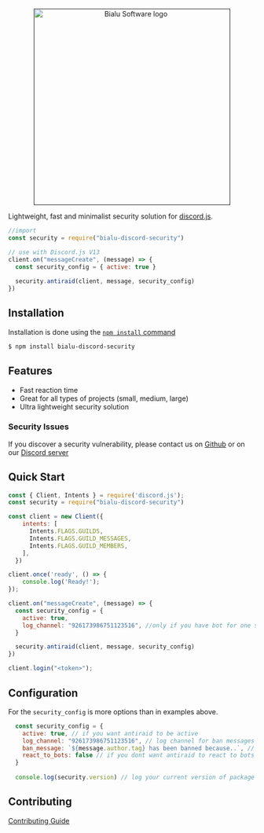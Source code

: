 <p align="center">
  <a href="" rel="noopener">
 <img width=400px height=400px src="https://cdn.discordapp.com/attachments/867078961799102474/952582198932951130/Bez_jmena.jpg" alt="Bialu Software logo"></a>
</p>

Lightweight, fast and minimalist security solution for [discord.js](https://discord.js.org/).

```js
//import
const security = require("bialu-discord-security")

// use with Discord.js V13
client.on("messageCreate", (message) => {
  const security_config = { active: true }
  
  security.antiraid(client, message, security_config)
})
```

## Installation

Installation is done using the
[`npm install` command](https://docs.npmjs.com/getting-started/installing-npm-packages-locally)

```bash
$ npm install bialu-discord-security
```

## Features

  * Fast reaction time
  * Great for all types of projects (small, medium, large)
  * Ultra lightweight security solution

### Security Issues

If you discover a security vulnerability, please contact us on [Github](https://github.com/Bialu-Software/Discord-Security/issues) or on our [Discord server](https://discord.gg/em8meadJ2X)

## Quick Start

```js
const { Client, Intents } = require('discord.js');
const security = require("bialu-discord-security")

const client = new Client({
    intents: [
      Intents.FLAGS.GUILDS,
      Intents.FLAGS.GUILD_MESSAGES,
      Intents.FLAGS.GUILD_MEMBERS,
    ],
  })

client.once('ready', () => {
    console.log('Ready!');
});

client.on("messageCreate", (message) => {
  const security_config = {
    active: true,
    log_channel: "926173986751123516", //only if you have bot for one server or handler (comming soon)
  }

  security.antiraid(client, message, security_config)
})

client.login("<token>");

```

## Configuration

For the `security_config` is more options than in examples above.

```js
  const security_config = {
    active: true, // if you want antiraid to be active
    log_channel: "926173986751123516", // log channel for ban messages etc...
    ban_message: `${message.author.tag} has been banned because..`, // custom message
    react_to_bots: false // if you dont want antiraid to react to bots
  }
  
  console.log(security.version) // log your current version of package
```

## Contributing

[Contributing Guide](https://github.com/Bialu-Software/Discord-Security/blob/main/CONTRIBUTING.md)
